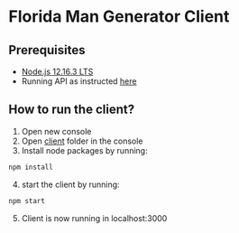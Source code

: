 # Florida Man Generator Client
## Prerequisites

* [Node.js 12.16.3 LTS](https://nodejs.org/en/)
* Running API as instructed [here](https://github.com/Svenskapojkarna/Florida-Man-Generator/blob/master/README.md)

## How to run the client?

1. Open new console
2. Open [client](https://github.com/Svenskapojkarna/Florida-Man-Generator/tree/master/client) folder in the console
3. Install node packages by running:

```bash
npm install
```

4. start the client by running:

```bash
npm start
```

5. Client is now running in localhost:3000
